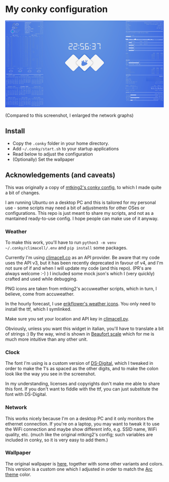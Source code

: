 # My conky configuration

![screenshot](screenshot.png)

(Compared to this screenshot, I enlarged the network graphs)

## Install

* Copy the `.conky` folder in your home directory.
* Add `~/.conky/start.sh` to your startup applications
* Read below to adjust the configuration
* (Optionally) Set the wallpaper

## Acknowledgements (and caveats)

This was originally a copy of [mtking2's conky config](https://github.com/mtking2/conky-config), to which I made quite a bit of changes.

I am running Ubuntu on a desktop PC and this is tailored for my personal use - some scripts may need a bit of adjustments for other OSes or configurations. This repo is just meant to share my scripts, and not as a mantained ready-to-use config. I hope people can make use of it anyway.

### Weather

To make this work, you'll have to run `python3 -m venv ~/.conky/climacell/.env` and `pip install` some packages.

Currently I'm using [climacell.co](https://climacell.co) as an API provider. Be aware that my code uses the API v3, but it has been recently deprecated in favour of v4, and I'm not sure of if and when I will update my code (and this repo). (PR's are always welcome :-) ) I included some mock json's which I (very quickly) crafted and used while debugging.

PNG icons are taken from mtking2's accuweather scripts, which in turn, I believe, come from accuweather.

In the hourly forecast, I use [erikflower's weather icons](https://github.com/erikflowers/weather-icons/). You only need to install the ttf, which I symlinked.

Make sure you set your location and API key in [climacell.py](https://github.com/renyhp/conky-config/blob/main/.conky/climacell/climacell.py#L83-L85).

Obviously, unless you want this widget in italian, you'll have to translate a bit of strings :) By the way, wind is shown in [Beaufort scale](https://en.wikipedia.org/wiki/Beaufort_scale) which for me is much more intuitive than any other unit.

### Clock

The font I'm using is a custom version of [DS-Digital](https://www.dafont.com/ds-digital.font), which I tweaked in order to make the 1's as spaced as the other digits, and to make the colon look like the way you see in the screenshot.

In my understanding, licenses and copyrights don't make me able to share this font. If you don't want to fiddle with the ttf, you can just substitute the font with DS-Digital.

### Network

This works nicely because I'm on a desktop PC and it only monitors the ethernet connection. If you're on a laptop, you may want to tweak it to use the WiFi connection and maybe show different info, e.g. SSID name, WiFi quality, etc. (much like the original mtking2's config; such variables are included in conky, so it is very easy to add them.)

### Wallpaper

The original wallpaper is [here](https://www.xfce-look.org/c/1341338), together with some other variants and colors. This version is a custom one which I adjusted in order to match the [Arc theme](https://github.com/jnsh/arc-theme) color.
